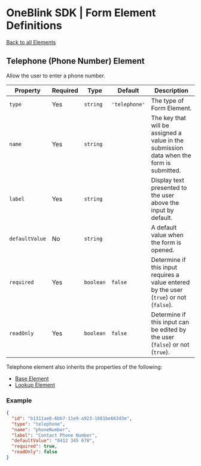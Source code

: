 # OneBlink SDK | Form Element Definitions

[Back to all Elements](../README.md)

## Telephone (Phone Number) Element

Allow the user to enter a phone number.

| Property       | Required | Type      | Default       | Description                                                                              |
| -------------- | -------- | --------- | ------------- | ---------------------------------------------------------------------------------------- |
| `type`         | Yes      | `string`  | `'telephone'` | The type of Form Element.                                                                |
| `name`         | Yes      | `string`  |               | The key that will be assigned a value in the submission data when the form is submitted. |
| `label`        | Yes      | `string`  |               | Display text presented to the user above the input by default.                           |
| `defaultValue` | No       | `string`  |               | A default value when the form is opened.                                                 |
| `required`     | Yes      | `boolean` | `false`       | Determine if this input requires a value entered by the user (`true`) or not (`false`).  |
| `readOnly`     | Yes      | `boolean` | `false`       | Determine if this input can be edited by the user (`false`) or not (`true`).             |

Telephone element also inherits the properties of the following:

-   [Base Element](./base-element.md)
-   [Lookup Element](./lookup-element.md)

### Example

```JSON
{
  "id": "b1311ae0-6bb7-11e9-a923-1681be663d3e",
  "type": "telephone",
  "name": "phoneNumber",
  "label": "Contact Phone Number",
  "defaultValue": "0412 345 678",
  "required": true,
  "readOnly": false
}
```
